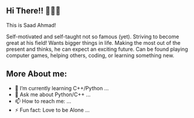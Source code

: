 ## Hi There!! 🙋🏻‍♂️
This is Saad Ahmad! 

Self-motivated and self-taught not so famous (yet). Striving to become great at his field! Wants bigger things in life. Making the most out of the present and thinks, he can expect an exciting future. Can be found playing computer games, helping others, coding, or learning something new.

## More About me:
- 🌱 I’m currently learning C++/Python ...
- 💬 Ask me about Python/C++ ...
- 📫 How to reach me: ...
- ⚡ Fun fact: Love to be Alone ...
